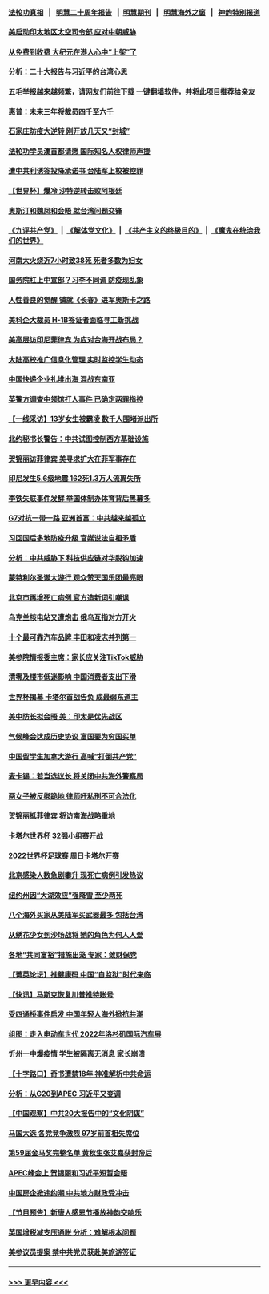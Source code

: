 #### [法轮功真相](https://github.com/gfw-breaker/truth/blob/master/README.md?t=0) &nbsp;&nbsp;|&nbsp;&nbsp; [明慧二十周年报告](https://github.com/gfw-breaker/mh-reports/blob/master/README.md?t=0) &nbsp;&nbsp;|&nbsp;&nbsp;[明慧期刊](https://github.com/gfw-breaker/mh-qikan) &nbsp;&nbsp;|&nbsp;&nbsp; [明慧海外之窗](https://github.com/gfw-breaker/mh-news/blob/master/README.md?t=0) &nbsp;&nbsp;|&nbsp;&nbsp; [神韵特别报道](https://github.com/gfw-breaker/mh-news/blob/master/shenyun.md?t=0)
#### [美启动印太地区太空司令部 应对中朝威胁](../pages/nf4514/n13871258.md?t=11231750) 
#### [从免费到收费 大纪元在港人心中“上架”了](../pages/nf4514/n13871232.md?t=11231750) 
#### [分析：二十大报告与习近平的台湾心思](../pages/nf4514/n13870508.md?t=11231750) 
#### 五毛举报越来越频繁，请网友们前往下载 [一键翻墙软件](https://github.com/gfw-breaker/ssr-accounts)，并将此项目推荐给亲友
#### [惠普：未来三年将裁员四千至六千](../pages/nf4514/n13871130.md?t=11231750) 
#### [石家庄防疫大逆转 刚开放几天又“封城”](../pages/nf4514/n13870977.md?t=11231750) 
#### [法轮功学员澳首都请愿 国际知名人权律师声援](../pages/nf4514/n13870398.md?t=11231750) 
#### [遭中共利诱签投降承诺书 台陆军上校被控罪](../pages/nf4514/n13870649.md?t=11231750) 
#### [【世界杯】爆冷 沙特逆转击败阿根廷](../pages/nf4514/n13870839.md?t=11231750) 
#### [奥斯汀和魏凤和会晤 就台湾问题交锋](../pages/nf4514/n13870623.md?t=11231750) 
#### [《九评共产党》](https://github.com/begood0513/9ping.md/blob/master/README.md) &nbsp;|&nbsp; [《解体党文化》](../../../../jtdwh.md/blob/master/README.md)  &nbsp;|&nbsp; [《共产主义的终极目的》](../../../../gczydzjmd.md/blob/master/README.md) &nbsp;|&nbsp; [《魔鬼在统治我们的世界》](../../../../mgztzwmdsj.md/blob/master/README.md) 
#### [河南大火烧近7小时致38死 死者多数为妇女](../pages/nf4514/n13870495.md?t=11231750) 
#### [国务院杠上中宣部？习李不同调 防疫现乱象](../pages/nf4514/n13870340.md?t=11231750) 
#### [人性善良的觉醒 铺就《长春》进军奥斯卡之路](../pages/nf4514/n13870525.md?t=11231750) 
#### [美科企大裁员 H-1B签证者面临寻工新挑战](../pages/nf4514/n13870461.md?t=11231750) 
#### [美高层访印尼菲律宾 为应对台海开战布局？](../pages/nf4514/n13870434.md?t=11231750) 
#### [大陆高校推广信息化管理 实时监控学生动态](../pages/nf4514/n13868784.md?t=11231750) 
#### [中国快递企业扎堆出海 混战东南亚](../pages/nf4514/n13870397.md?t=11231750) 
#### [英警方调查中领馆打人事件 已确定两罪指控](../pages/nf4514/n13870325.md?t=11231750) 
#### [【一线采访】13岁女生被霸凌 数千人围堵派出所](../pages/nf4514/n13870140.md?t=11231750) 
#### [北约秘书长警告：中共试图控制西方基础设施](../pages/nf4514/n13870346.md?t=11231750) 
#### [贺锦丽访菲律宾 美寻求扩大在菲军事存在](../pages/nf4514/n13870191.md?t=11231750) 
#### [印尼发生5.6级地震 162死1.3万人流离失所](../pages/nf4514/n13870216.md?t=11231750) 
#### [李铁失联事件发酵 举国体制办体育背后黑幕多](../pages/nf4514/n13870099.md?t=11231750) 
#### [G7对抗一带一路 亚洲首富：中共越来越孤立](../pages/nf4514/n13870066.md?t=11231750) 
#### [习回国后多地防疫升级 官媒说法自相矛盾](../pages/nf4514/n13869956.md?t=11231750) 
#### [分析：中共威胁下 科技供应链对华脱钩加速](../pages/nf4514/n13870001.md?t=11231750) 
#### [蒙特利尔圣诞大游行 观众赞天国乐团最亮眼](../pages/nf4514/n13869904.md?t=11231750) 
#### [北京市再增死亡病例 官方造新词引嘲讽](../pages/nf4514/n13869854.md?t=11231750) 
#### [乌克兰核电站又遭炮击 俄乌互指对方开火](../pages/nf4514/n13869857.md?t=11231750) 
#### [十个最可靠汽车品牌 丰田和凌志并列第一](../pages/nf4514/n13869846.md?t=11231750) 
#### [美参院情报委主席：家长应关注TikTok威胁](../pages/nf4514/n13869735.md?t=11231750) 
#### [清零及楼市低迷影响 中国消费者支出下滑](../pages/nf4514/n13869763.md?t=11231750) 
#### [世界杯揭幕 卡塔尔首战告负 成最弱东道主](../pages/nf4514/n13869747.md?t=11231750) 
#### [美中防长拟会晤 美：印太是优先战区](../pages/nf4514/n13869719.md?t=11231750) 
#### [气候峰会达成历史协议 富国要为穷国买单](../pages/nf4514/n13869697.md?t=11231750) 
#### [中国留学生加拿大游行 高喊“打倒共产党”](../pages/nf4514/n13869731.md?t=11231750) 
#### [麦卡锡：若当选议长 将关闭中共海外警察局](../pages/nf4514/n13869693.md?t=11231750) 
#### [两女子被反绑跪地 律师吁私刑不可合法化](../pages/nf4514/n13869577.md?t=11231750) 
#### [贺锦丽抵菲律宾 将访南海战略重地](../pages/nf4514/n13869708.md?t=11231750) 
#### [卡塔尔世界杯 32强小组赛开战](../pages/nf4514/n13865221.md?t=11231750) 
#### [2022世界杯足球赛 周日卡塔尔开赛](../pages/nf4514/n13869677.md?t=11231750) 
#### [北京感染人数急剧攀升 现死亡病例引发热议](../pages/nf4514/n13869403.md?t=11231750) 
#### [纽约州因“大湖效应”强降雪 至少两死](../pages/nf4514/n13869654.md?t=11231750) 
#### [八个海外买家从美陆军买武器最多 包括台湾](../pages/nf4514/n13868794.md?t=11231750) 
#### [从绣花少女到沙场战将 她的角色为何人人爱](../pages/nf4514/n13864821.md?t=11231750) 
#### [各地“共同富裕”措施出笼 专家：敛财保党](../pages/nf4514/n13869393.md?t=11231750) 
#### [【菁英论坛】推健康码 中国“自监狱”时代来临](../pages/nf4514/n13869302.md?t=11231750) 
#### [【快讯】马斯克恢复川普推特账号](../pages/nf4514/n13869381.md?t=11231750) 
#### [受四通桥事件启发 中国年轻人海外掀抗共潮](../pages/nf4514/n13869264.md?t=11231750) 
#### [组图：走入电动车世代 2022年洛杉矶国际汽车展](../pages/nf4514/n13869304.md?t=11231750) 
#### [忻州一中爆疫情 学生被隔离无消息 家长崩溃](../pages/nf4514/n13869090.md?t=11231750) 
#### [【十字路口】奇书遭禁18年 神准解析中共命运](../pages/nf4514/n13869175.md?t=11231750) 
#### [分析：从G20到APEC 习近平又变调](../pages/nf4514/n13869256.md?t=11231750) 
#### [【中国观察】中共20大报告中的“文化阴谋”](../pages/nf4514/n13869142.md?t=11231750) 
#### [马国大选 各党竞争激烈 97岁前首相失席位](../pages/nf4514/n13869279.md?t=11231750) 
#### [第59届金马奖完整名单 黄秋生张艾嘉获封帝后](../pages/nf4514/n13869086.md?t=11231750) 
#### [APEC峰会上 贺锦丽和习近平短暂会晤](../pages/nf4514/n13868909.md?t=11231750) 
#### [中国房企掀违约潮 中共地方财政受冲击](../pages/nf4514/n13869084.md?t=11231750) 
#### [【节目预告】新唐人感恩节播放神韵交响乐](../pages/nf4514/n13865810.md?t=11231750) 
#### [英国增税减支压通胀 分析：难解根本问题](../pages/nf4514/n13869049.md?t=11231750) 
#### [美参议员提案 禁中共党员获赴美旅游签证](../pages/nf4514/n13868791.md?t=11231750) 

----
#### [ >>> 更早内容 <<< ](../indexes/nf4514-earlier.md)
